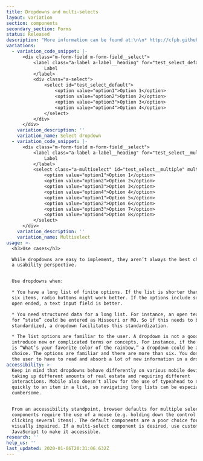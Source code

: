 ```yaml
---
title: Dropdowns and multi-selects
layout: variation
section: components
secondary_section: Forms
status: Released
description: "More information can be found at:\n\n* http://cfpb.github.io/design-manual/page-components/form-fields.html#dropdowns\t\n* https://cfpb.github.io/capital-framework/components/cf-forms/#select-dropdown\n* https://cfpb.github.io/capital-framework/components/cf-forms/#basic-multiselect"
variations:
  - variation_code_snippet: |-
      <div class="m-form-field m-form-field__select">
          <label class="a-label a-label__heading" for="test_select_default">
              Label
          </label>
          <div class="a-select">
              <select id="test_select_default">
                  <option value="option1">Option 1</option>
                  <option value="option2">Option 2</option>
                  <option value="option3">Option 3</option>
                  <option value="option4">Option 4</option>
              </select>
          </div>
      </div>
    variation_description: ''
    variation_name: Select dropdown
  - variation_code_snippet: |-
      <div class="m-form-field m-form-field__select">
          <label class="a-label a-label__heading" for="test_select__multiple">
              Label
          </label>
          <select class="a-multiselect" id="test_select__multiple" multiple>
              <option value="option1">Option 1</option>
              <option value="option2">Option 2</option>
              <option value="option3">Option 3</option>
              <option value="option4">Option 4</option>
              <option value="option1">Option 5</option>
              <option value="option2">Option 6</option>
              <option value="option3">Option 7</option>
              <option value="option4">Option 8</option>
          </select>
      </div>
    variation_description: ''
    variation_name: Multiselect
usage: >-
  <h3>Use cases</h3>

  While dropdowns are easy to implement, they aren’t always the best choice from
  a usability perspective.


  Use dropdowns when:

  * You have a long list of finite options. If the list is shorter than around
  six items, radio buttons might work better. If the options include something
  open ended, a text input field is better.

  * You need structured data for a long list. For instance, an open text field
  for “state” could be entered as Missouri or MO. So if this needs to be
  standardized, a dropdown facilitates this standardization.

  * The list options are familiar to the user. A dropdown is not a good place to
  introduce new or complicated terms or concepts. For instance, if the question
  is “What’s your favorite color of the rainbow,” a dropdown could be a good
  choice. The options are familiar and there are more than six. You don’t want
  the user to have to read and absorb a lot of new information in a dropdown.
accessibility: >-
  Keep in mind that dropdowns behave differently on various mobile devices,
  taking up different amounts of real estate and requiring different
  interactions. Mobile also doesn’t allow for the use of typeahead to navigate
  quickly to an item in a list, so navigating long lists can be especially
  cumbersome.


  From an accessibility standpoint, browser defaults for multiple select
  components require the use of a mouse (e.g. holding down the control key and
  clicking several items). The default components are a poor choice for the
  visually impaired. If a multi-select component is desired, use custom
  JavaScript to make it accessible.
research: ''
help_us: ''
last_updated: 2020-01-06T20:31:06.632Z
---
```


